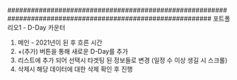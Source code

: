 ############################################################################################################
포트폴리오1 - D-Day 카운터
1. 메인 - 2021년이 된 후 흐른 시간
2. +(추가) 버튼을 통해 새로운 D-Day를 추가
3. 리스트에 추가 되어 선택시 타겟팅 된 정보들로 변경 (일정 수 이상 생길 시 스크롤)
4. 삭제시 해당 데이터에 대한 삭제 확인 후 진행